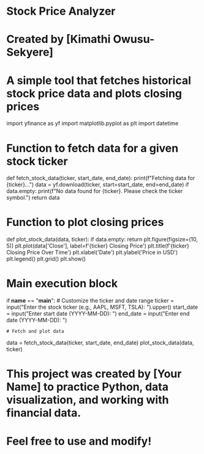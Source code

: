 # Stock Price Analyzer
# Created by [Kimathi Owusu-Sekyere]
# A simple tool that fetches historical stock price data and plots closing prices

import yfinance as yf
import matplotlib.pyplot as plt
import datetime

# Function to fetch data for a given stock ticker
def fetch_stock_data(ticker, start_date, end_date):
    print(f"Fetching data for {ticker}...")
    data = yf.download(ticker, start=start_date, end=end_date)
    if data.empty:
        print(f"No data found for {ticker}. Please check the ticker symbol.")
    return data

# Function to plot closing prices
def plot_stock_data(data, ticker):
    if data.empty:
        return
    plt.figure(figsize=(10, 5))
    plt.plot(data['Close'], label=f'{ticker} Closing Price')
    plt.title(f'{ticker} Closing Price Over Time')
    plt.xlabel('Date')
    plt.ylabel('Price in USD')
    plt.legend()
    plt.grid()
    plt.show()

# Main execution block
if __name__ == "__main__":
    # Customize the ticker and date range
    ticker = input("Enter the stock ticker (e.g., AAPL, MSFT, TSLA): ").upper()
    start_date = input("Enter start date (YYYY-MM-DD): ")
    end_date = input("Enter end date (YYYY-MM-DD): ")

    # Fetch and plot data
data = fetch_stock_data(ticker, start_date, end_date)
plot_stock_data(data, ticker)

# This project was created by [Your Name] to practice Python, data visualization, and working with financial data.
# Feel free to use and modify!
